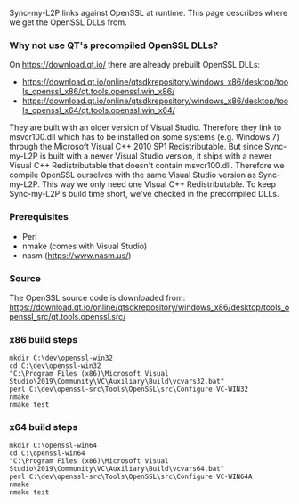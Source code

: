 
Sync-my-L2P links against OpenSSL at runtime. This page describes where we get the OpenSSL DLLs from.

### Why not use QT's precompiled OpenSSL DLLs?

On https://download.qt.io/ there are already prebuilt OpenSSL DLLs:

* https://download.qt.io/online/qtsdkrepository/windows_x86/desktop/tools_openssl_x86/qt.tools.openssl.win_x86/
* https://download.qt.io/online/qtsdkrepository/windows_x86/desktop/tools_openssl_x64/qt.tools.openssl.win_x64/

They are built with an older version of Visual Studio. Therefore they link to msvcr100.dll which has to be installed on some systems (e.g. Windows 7) through the Microsoft Visual C++ 2010 SP1 Redistributable. But since Sync-my-L2P is built with a newer Visual Studio version, it ships with a newer Visual C++ Redistributable that doesn't contain msvcr100.dll. Therefore we compile OpenSSL ourselves with the same Visual Studio version as Sync-my-L2P. This way we only need one Visual C++ Redistributable. To keep Sync-my-L2P's build time short, we've checked in the precompiled DLLs.

### Prerequisites

* Perl
* nmake (comes with Visual Studio)
* nasm (https://www.nasm.us/)

### Source

The OpenSSL source code is downloaded from: https://download.qt.io/online/qtsdkrepository/windows_x86/desktop/tools_openssl_src/qt.tools.openssl.src/

### x86 build steps

```batch
mkdir C:\dev\openssl-win32
cd C:\dev\openssl-win32
"C:\Program Files (x86)\Microsoft Visual Studio\2019\Community\VC\Auxiliary\Build\vcvars32.bat"
perl C:\dev\openssl-src\Tools\OpenSSL\src\Configure VC-WIN32
nmake
nmake test
```

### x64 build steps

```batch
mkdir C:\openssl-win64
cd C:\openssl-win64
"C:\Program Files (x86)\Microsoft Visual Studio\2019\Community\VC\Auxiliary\Build\vcvars64.bat"
perl C:\dev\openssl-src\Tools\OpenSSL\src\Configure VC-WIN64A
nmake
nmake test
```
